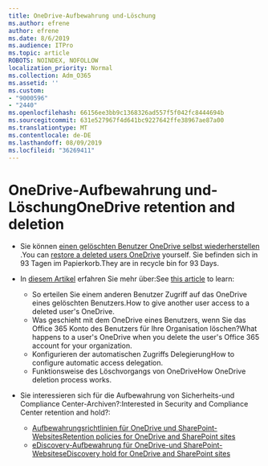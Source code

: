 ```yaml
---
title: OneDrive-Aufbewahrung und-Löschung
ms.author: efrene
author: efrene
ms.date: 8/6/2019
ms.audience: ITPro
ms.topic: article
ROBOTS: NOINDEX, NOFOLLOW
localization_priority: Normal
ms.collection: Adm_O365
ms.assetid: ''
ms.custom:
- "9000596"
- "2440"
ms.openlocfilehash: 66156ee3bb9c1368326ad557f5f042fc8444694b
ms.sourcegitcommit: 631e527967f4d641bc9227642ffe38967ae87a00
ms.translationtype: MT
ms.contentlocale: de-DE
ms.lasthandoff: 08/09/2019
ms.locfileid: "36269411"
---
```

# <a name="onedrive-retention-and-deletion"></a><span data-ttu-id="c906a-102">OneDrive-Aufbewahrung und-Löschung</span><span class="sxs-lookup"><span data-stu-id="c906a-102">OneDrive retention and deletion</span></span>

- <span data-ttu-id="c906a-103">Sie können [einen gelöschten Benutzer OneDrive selbst wiederherstellen](https://docs.microsoft.com/onedrive/restore-deleted-onedrive) .</span><span class="sxs-lookup"><span data-stu-id="c906a-103">You can [restore a deleted users OneDrive](https://docs.microsoft.com/onedrive/restore-deleted-onedrive) yourself.</span></span> <span data-ttu-id="c906a-104">Sie befinden sich in 93 Tagen im Papierkorb.</span><span class="sxs-lookup"><span data-stu-id="c906a-104">They are in recycle bin for 93 Days.</span></span> 

- <span data-ttu-id="c906a-105">In [diesem Artikel](https://docs.microsoft.com/onedrive/restore-deleted-onedrive) erfahren Sie mehr über:</span><span class="sxs-lookup"><span data-stu-id="c906a-105">See [this article](https://docs.microsoft.com/onedrive/restore-deleted-onedrive) to learn:</span></span>
    - <span data-ttu-id="c906a-106">So erteilen Sie einem anderen Benutzer Zugriff auf das OneDrive eines gelöschten Benutzers.</span><span class="sxs-lookup"><span data-stu-id="c906a-106">How to give another user access to a deleted user's OneDrive.</span></span>
    - <span data-ttu-id="c906a-107">Was geschieht mit dem OneDrive eines Benutzers, wenn Sie das Office 365 Konto des Benutzers für Ihre Organisation löschen?</span><span class="sxs-lookup"><span data-stu-id="c906a-107">What happens to a user's OneDrive when you delete the user's Office 365 account for your organization.</span></span>
    - <span data-ttu-id="c906a-108">Konfigurieren der automatischen Zugriffs Delegierung</span><span class="sxs-lookup"><span data-stu-id="c906a-108">How to configure automatic access delegation.</span></span>
    - <span data-ttu-id="c906a-109">Funktionsweise des Löschvorgangs von OneDrive</span><span class="sxs-lookup"><span data-stu-id="c906a-109">How OneDrive deletion process works.</span></span>

- <span data-ttu-id="c906a-110">Sie interessieren sich für die Aufbewahrung von Sicherheits-und Compliance Center-Archiven?:</span><span class="sxs-lookup"><span data-stu-id="c906a-110">Interested in Security and Compliance Center retention and hold?:</span></span>
    - [<span data-ttu-id="c906a-111">Aufbewahrungsrichtlinien für OneDrive und SharePoint-Websites</span><span class="sxs-lookup"><span data-stu-id="c906a-111">Retention policies for OneDrive and SharePoint sites</span></span>](https://docs.microsoft.com/office365/securitycompliance/retention-policies?redirectSourcePath=%252farticle%252f5e377752-700d-4870-9b6d-12bfc12d2423#content-in-onedrive-accounts-and-sharepoint-sites)
    - [<span data-ttu-id="c906a-112">eDiscovery-Aufbewahrung für OneDrive-und SharePoint-Websites</span><span class="sxs-lookup"><span data-stu-id="c906a-112">eDiscovery hold for OneDrive and SharePoint sites</span></span>](https://docs.microsoft.com/office365/securitycompliance/ediscovery-cases#step-4-place-content-locations-on-hold)



